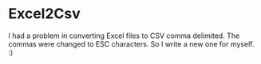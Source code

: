# Excel2Csv
I had a problem in converting Excel files to CSV comma delimited. The commas were changed to ESC characters. So I write a new one for myself. :)
